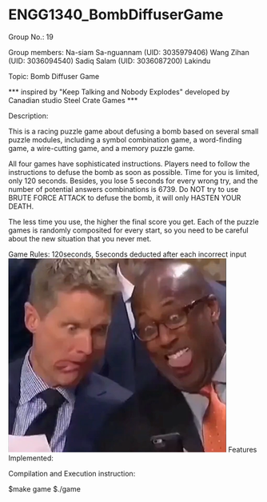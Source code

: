 # ENGG1340_BombDiffuserGame
Group No.: 19

Group members:
Na-siam Sa-nguannam (UID: 3035979406)
Wang Zihan (UID: 3036094540)
Sadiq Salam (UID: 3036087200)
Lakindu

Topic: Bomb Diffuser Game 

*** inspired by "Keep Talking and Nobody Explodes" developed by Canadian studio Steel Crate Games ***


Description:

This is a racing puzzle game about defusing a bomb based on several small puzzle modules, 
including a symbol combination game, a word-finding game, a wire-cutting game, and a memory puzzle game. 

All four games have sophisticated instructions. Players need to follow the instructions to defuse the bomb as soon as possible.
Time for you is limited, only 120 seconds. Besides, you lose 5 seconds for every wrong try, and the number of potential answers
combinations is 6739. Do NOT try to use BRUTE FORCE ATTACK to defuse the bomb, it will only HASTEN YOUR DEATH.

The less time you use, the higher the final score you get. Each of the puzzle games is randomly composited for every start, 
so you need to be careful about the new situation that you never met.


Game Rules:
120seconds, 5seconds deducted after each incorrect input
![image](https://github.com/PorpanTH/ENGG1340_BombDiffuserGame/blob/main/instru_image/Warriors.png)
Features Implemented:



Compilation and Execution instruction:

$make game
$./game

